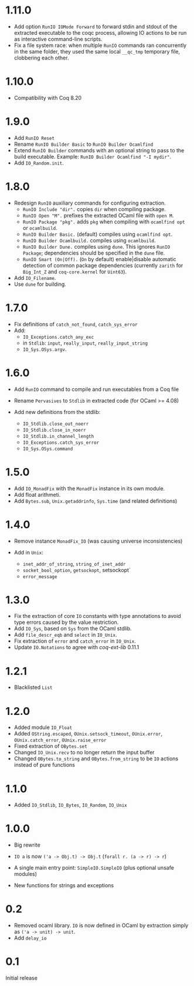 # 1.11.0

- Add option `RunIO IOMode Forward` to forward stdin and stdout of the extracted executable to
  the coqc process, allowing IO actions to be run as interactive command-line scripts.
- Fix a file system race: when multiple `RunIO` commands ran concurrently in the same folder,
  they used the same local `__qc_tmp` temporary file, clobbering each other.

# 1.10.0

- Compatibility with Coq 8.20

# 1.9.0

- Add `RunIO Reset`
- Rename `RunIO Builder Basic` to `RunIO Builder Ocamlfind`
- Extend `RunIO Builder` commands with an optional string to pass to the build executable.
  Example: `RunIO Builder Ocamlfind "-I mydir"`.
- Add `IO_Random.init`.

# 1.8.0

- Redesign `RunIO` auxiliary commands for configuring extraction.
    + `RunIO Include "dir".` copies `dir` when compiling package.
    + `RunIO Open "M".` prefixes the extracted OCaml file with `open M`.
    + `RunIO Package "pkg".` adds `pkg` when compiling with `ocamlfind opt` or `ocamlbuild`.
    + `RunIO Builder Basic.` (default) compiles using `ocamlfind opt`.
    + `RunIO Builder Ocamlbuild.` compiles using `ocamlbuild`.
    + `RunIO Builder Dune.` compiles using `dune`. This ignores `RunIO Package`;
      dependencies should be specified in the `dune` file.
    + `RunIO Smart (On|Off).` (`On` by default) enable|disable automatic
      detection of common package dependencies (currently `zarith` for `Big_Int_Z`
      and `coq-core.kernel` for `Uint63`).
- Add `IO_Filename`.
- Use `dune` for building.

# 1.7.0

- Fix definitions of `catch_not_found`, `catch_sys_error`
- Add:
    + `IO_Exceptions.catch_any_exc`
    + in `Stdlib`: `input`, `really_input`, `really_input_string`
    + `IO_Sys.OSys.argv`.

# 1.6.0

- Add `RunIO` command to compile and run executables from a Coq file
- Rename `Pervasives` to `Stdlib` in extracted code (for OCaml >= 4.08)
- Add new definitions from the stdlib:

    + `IO_Stdlib.close_out_noerr`
    + `IO_Stdlib.close_in_noerr`
    + `IO_Stdlib.in_channel_length`
    + `IO_Exceptions.catch_sys_error`
    + `IO_Sys.OSys.command`

# 1.5.0

- Add `IO_MonadFix` with the `MonadFix` instance in its own module.
- Add float arithmeti.
- Add `Bytes.sub`, `Unix.getaddrinfo`, `Sys.time` (and related definitions)

# 1.4.0

- Remove instance `MonadFix_IO` (was causing universe inconsistencies)
- Add in `Unix`:

    + `inet_addr_of_string`, `string_of_inet_addr`
    + `socket_bool_option`, `getsockopt`, setsockopt`
    + `error_message`

# 1.3.0

- Fix the extraction of core `IO` constants with type annotations to avoid
  type errors caused by the value restriction.
- Add `IO_Sys`, based on `Sys` from the OCaml stdlib.
- Add `file_descr_eqb` and `select` in `IO_Unix`.
- Fix extraction of `error` and `catch_error` in `IO_Unix`.
- Update `IO.Notations` to agree with *coq-ext-lib* 0.11.1

# 1.2.1

- Blacklisted `List`

# 1.2.0

- Added module `IO_Float`
- Added `OString.escaped`, `OUnix.setsock_timeout`, `OUnix.error`,
  `OUnix.catch_error`, `OUnix.raise_error`
- Fixed extraction of `OBytes.set`
- Changed `IO_Unix.recv` to no longer return the input buffer
- Changed `OBytes.to_string` and `OBytes.from_string` to be `IO` actions
  instead of pure functions

# 1.1.0

- Added `IO_Stdlib`, `IO_Bytes`, `IO_Random`, `IO_Unix`

# 1.0.0

- Big rewrite

- `IO a` is now `('a -> Obj.t) -> Obj.t` (`forall r. (a -> r) -> r`)
- A single main entry point: `SimpleIO.SimpleIO` (plus optional unsafe modules)
- New functions for strings and exceptions

# 0.2

- Removed ocaml library. `IO` is now defined in OCaml by extraction simply as
  `('a -> unit) -> unit`.
- Add `delay_io`

# 0.1

Initial release

